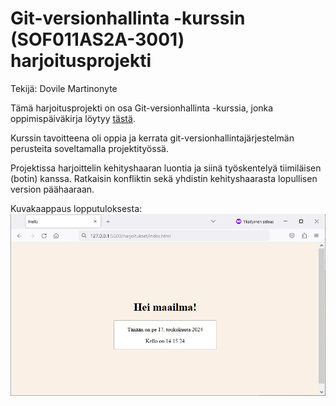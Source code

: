 # Git-versionhallinta -kurssin (SOF011AS2A-3001) harjoitusprojekti
Tekijä: Dovile Martinonyte

Tämä harjoitusprojekti on osa Git-versionhallinta -kurssia, jonka oppimispäiväkirja löytyy [tästä](https://github.com/dovile-mart/git-oppimispaivakirja).

Kurssin tavoitteena oli oppia ja kerrata git-versionhallintajärjestelmän perusteita soveltamalla projektityössä. 

Projektissa harjoittelin kehityshaaran luontia ja siinä työskentelyä tiimiläisen (botin) kanssa. Ratkaisin konfliktin sekä yhdistin kehityshaarasta lopullisen version päähaaraan.

Kuvakaappaus lopputuloksesta:
![Kuvakaappaus lopputuloksesta](image.png)